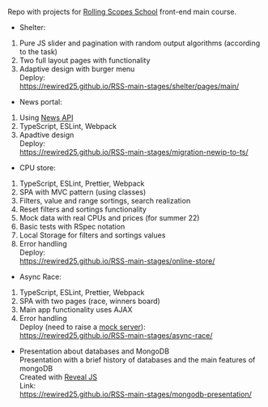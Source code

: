 Repo with projects for [Rolling Scopes School](https://rs.school/) front-end main course.

* Shelter:
1. Pure JS slider and pagination with random output algorithms (according to the task)
2. Two full layout pages with functionality
3. Adaptive design with burger menu  
Deploy:  
https://rewired25.github.io/RSS-main-stages/shelter/pages/main/

* News portal:
1. Using [News API](https://newsapi.org)
2. TypeScript, ESLint, Webpack
3. Apadtive design  
Deploy:  
https://rewired25.github.io/RSS-main-stages/migration-newip-to-ts/

* CPU store:
1. TypeScript, ESLint, Prettier, Webpack
2. SPA with MVC pattern (using classes)
3. Filters, value and range sortings, search realization
4. Reset filters and sortings functionality
5. Mock data with real CPUs and prices (for summer 22)
6. Basic tests with RSpec notation
7. Local Storage for filters and sortings values
8. Error handling  
Deploy:  
https://rewired25.github.io/RSS-main-stages/online-store/

* Async Race:
1. TypeScript, ESLint, Prettier, Webpack
2. SPA with two pages (race, winners board)
3. Main app functionality uses AJAX
4. Error handling  
Deploy (need to raise a [mock server](https://github.com/mikhama/async-race-api)):  
https://rewired25.github.io/RSS-main-stages/async-race/

* Presentation about databases and MongoDB  
Presentation with a brief history of databases and the main features of mongoDB  
Created with [Reveal JS](https://revealjs.com)  
Link:  
https://rewired25.github.io/RSS-main-stages/mongodb-presentation/
